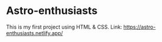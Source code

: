 # Astro-enthusiasts

This is my first project using HTML & CSS.
Link: https://astro-enthusiasts.netlify.app/
